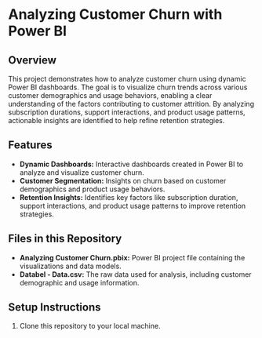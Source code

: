 # Analyzing Customer Churn with Power BI

## Overview

This project demonstrates how to analyze customer churn using dynamic Power BI dashboards. The goal is to visualize churn trends across various customer demographics and usage behaviors, enabling a clear understanding of the factors contributing to customer attrition. By analyzing subscription durations, support interactions, and product usage patterns, actionable insights are identified to help refine retention strategies.

## Features

- **Dynamic Dashboards:** Interactive dashboards created in Power BI to analyze and visualize customer churn.
- **Customer Segmentation:** Insights on churn based on customer demographics and product usage behaviors.
- **Retention Insights:** Identifies key factors like subscription duration, support interactions, and product usage patterns to improve retention strategies.

## Files in this Repository

- **Analyzing Customer Churn.pbix:** Power BI project file containing the visualizations and data models.
- **Databel - Data.csv:** The raw data used for analysis, including customer demographic and usage information.

## Setup Instructions

1. Clone this repository to your local machine.

